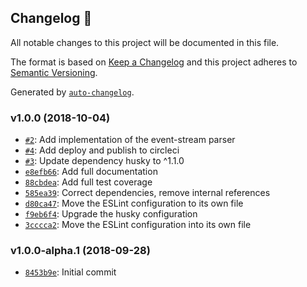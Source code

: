 ## Changelog 🚀

All notable changes to this project will be documented in this file.

The format is based on [Keep a Changelog](http://keepachangelog.com/en/1.0.0/)
and this project adheres to [Semantic Versioning](http://semver.org/spec/v2.0.0.html).

Generated by [`auto-changelog`](https://github.com/CookPete/auto-changelog).

### v1.0.0 (2018-10-04)

- [`#2`](https://github.com/lifion/lifion-aws-event-stream/pull/2): Add implementation of the event-stream parser
- [`#4`](https://github.com/lifion/lifion-aws-event-stream/pull/4): Add deploy and publish to circleci
- [`#3`](https://github.com/lifion/lifion-aws-event-stream/pull/3): Update dependency husky to ^1.1.0
- [`e8efb66`](https://github.com/lifion/lifion-aws-event-stream/commit/e8efb66f5718f9a2fc4c34fe5b59741be7420b81): Add full documentation
- [`88cbdea`](https://github.com/lifion/lifion-aws-event-stream/commit/88cbdea162c9c343d75deb09b6febf7ec8862ad0): Add full test coverage
- [`585ea39`](https://github.com/lifion/lifion-aws-event-stream/commit/585ea39c0645e0ec88b8a5a6218795d8c4cbbfc6): Correct dependencies, remove internal references
- [`d80ca47`](https://github.com/lifion/lifion-aws-event-stream/commit/d80ca47b4ee8b1a4e94f97c37490a759c59a1d5c): Move the ESLint configuration to its own file
- [`f9eb6f4`](https://github.com/lifion/lifion-aws-event-stream/commit/f9eb6f48af817ec20f978b8bc7e1dcf59871c56e): Upgrade the husky configuration
- [`3cccca2`](https://github.com/lifion/lifion-aws-event-stream/commit/3cccca24020c6c8fffa3021b6a32ca1112e03175): Move the ESLint configuration into its own file

### v1.0.0-alpha.1 (2018-09-28)

- [`8453b9e`](https://github.com/lifion/lifion-aws-event-stream/commit/8453b9e005c5383f3ead6e226de543cb269f7664): Initial commit
